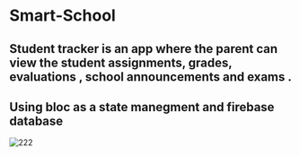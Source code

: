 # Smart-School
## Student tracker is an app where the parent can view the student assignments, grades, evaluations , school announcements and exams .
## Using bloc as a state manegment and firebase database
![222](https://user-images.githubusercontent.com/60745552/139584424-3ac989ce-c0da-4625-b0ed-bb476be72456.png)
